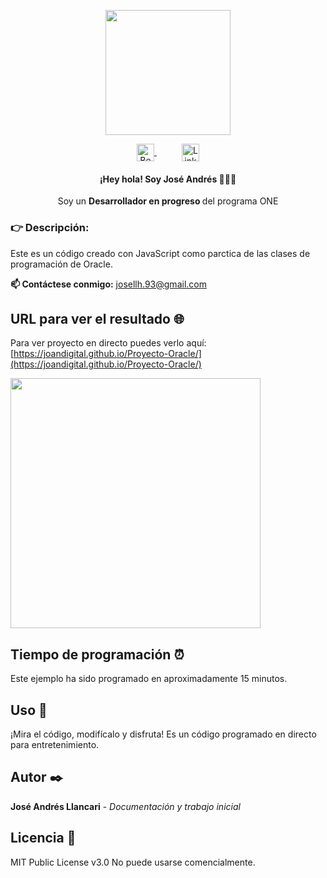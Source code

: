 <p align="center" width="300">
   <img align="center" width="200" src="https://i.ibb.co/JcBbMKD/circulo.png"/>

<p align="center">
    <a href="https://www.behance.net/jose_andres_llancari" style="margin: 0 20px;"><img align="center" src="https://raw.githubusercontent.com/rahuldkjain/github-profile-readme-generator/master/src/images/icons/Social/behance.svg" alt="Behance - José Andrés Llancari" height="28px" width="28px" />
    </a>
    <a href="https://www.linkedin.com/in/jose-andres-llancari/" style="margin: 0 20px;"><img align="center" src="https://upload.wikimedia.org/wikipedia/commons/thumb/c/ca/LinkedIn_logo_initials.png/640px-LinkedIn_logo_initials.png" alt="Linkedin - José Andrés Llancari" height="28px" width="28px" />
    </a>
</p>

<h4 align="center">¡Hey hola! Soy José Andrés 👨🏻‍💻</h4>
<p align="center">Soy un <strong>Desarrollador en progreso </strong> del programa ONE <br /></p>


<h3>👉 Descripción:</h3>
Este es un código creado con JavaScript como parctica de las clases de programación de Oracle.

<p><strong>📫 Contáctese conmigo:</strong> <a href="mailto:elcorreoquequieres@correo.com">josellh.93@gmail.com</a></p> 


## URL para ver el resultado 🌐
Para ver proyecto en directo puedes verlo aquí:
[https://joandigital.github.io/Proyecto-Oracle/](https://joandigital.github.io/Proyecto-Oracle/)


<img align="center" width="400" src="https://i.ibb.co/QpQT5wt/pr-ctica-de-edades.png">


## Tiempo de programación ⏰
Este ejemplo ha sido programado en aproximadamente 15 minutos.

## Uso 🚀
¡Mira el código, modifícalo y disfruta!
Es un código programado en directo para entretenimiento.


## Autor ✒️
**José Andrés Llancari** - *Documentación y trabajo inicial*


## Licencia 📄
MIT Public License v3.0
No puede usarse comencialmente.
